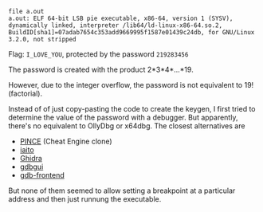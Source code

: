 ```
file a.out 
a.out: ELF 64-bit LSB pie executable, x86-64, version 1 (SYSV), dynamically linked, interpreter /lib64/ld-linux-x86-64.so.2, BuildID[sha1]=07adab7654c353add9669995f1587e01439c24db, for GNU/Linux 3.2.0, not stripped
```

Flag: `I_LOVE_YOU`, protected by the password `219283456`

The password is created with the product 2\*3\*4\*...\*19.

However, due to the integer overflow, the password is not equivalent to 19! (factorial).

Instead of of just copy-pasting the code to create the keygen, I first tried to determine the value of the password with a debugger.
But apparently, there's no equivalent to OllyDbg or x64dbg.
The closest alternatives are

* [PINCE](https://github.com/korcankaraokcu/PINCE) (Cheat Engine clone)
* [iaito](https://github.com/radareorg/iaito)
* [Ghidra](https://github.com/NationalSecurityAgency/ghidra)
* [gdbgui](https://github.com/cs01/gdbgui)
* [gdb-frontend](https://github.com/rohanrhu/gdb-frontend)

But none of them seemed to allow setting a breakpoint at a particular address and then just runnung the executable.